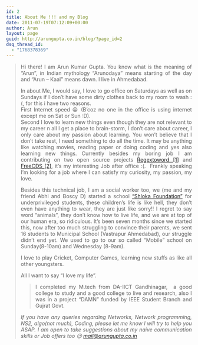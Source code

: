 ```yaml
---
id: 2
title: About Me !!! and my Blog
date: 2011-07-19T07:12:09+00:00
author: Arun
layout: page
guid: http://arungupta.co.in/blog/?page_id=2
dsq_thread_id:
  - "1768378369"
---
```

> <p style="text-align: justify;">
>   Hi there! I am Arun Kumar Gupta. You know what is the meaning of &#8220;Arun&#8221;, in Indian mythology &#8220;Arunodaya&#8221; means starting of the day and &#8220;Arun &#8211; Kaal&#8221; means dawn. I live in Ahmedabad.
> </p>
> 
> <p style="text-align: justify;">
>   In about Me, I would say, I love to go office on Saturdays as well as on Sundays if I don&#8217;t have some dirty clothes back to my room to wash :(, for this i have two reasons.<br /> First Internet speed 😀 (B&#8217;coz no one in the office is using internet except me on Sat or Sun :D).<br /> Second I love to learn new things even though they are not relevant to my career n all I get a place to brain-storm, I don&#8217;t care about career, I only care about my passion about learning. You won&#8217;t believe that I don&#8217;t take rest, I need something to do all the time. It may be anything like watching movies, reading paper or doing coding and yes also learning new things. Currently besides my boring job I am contributing on two open source projects <a href="https://github.com/arungupta2008/RegextoWord" target="_blank">Regextoword [1]</a> and <a href="http://freedcs.sourceforge.net/index.html" target="_blank">FreeCDS [2]</a>, it&#8217;s my interesting Job after office :(.  Frankly speaking I&#8217;m looking for a job where I can satisfy my curiosity, my passion, my love.
> </p>
> 
> <p style="text-align: justify;">
>   Besides this technical job, I am a social worker too, we (me and my friend Abhi and Boscy D) started a school <a href="https://www.facebook.com/Shlokafoundation" target="_blank">&#8220;Shloka Foundation&#8221;</a> for underprivileged students, these children&#8217;s life is like hell, they don&#8217;t even have anything to wear, they are just like sorry!! I regret to say word &#8220;animals&#8221;, they don&#8217;t know how to live life, and we are at top of our human era, so ridiculous. It&#8217;s been seven months since we started this, now after too much struggling to convince their parents, we sent 16 students to Municipal School (Vastrapur Ahmedabad), our struggle didn&#8217;t end yet. We used to go to our so called &#8220;Mobile&#8221; school on Sunday(8-10am) and Wednesday (8-9am).
> </p>
> 
> <p style="text-align: justify;">
>   I love to play Cricket, Computer Games, learning new stuffs as like all other youngsters.
> </p>
> 
> <p style="text-align: justify;">
>   All I want to say &#8220;I love my life&#8221;.
> </p>
> 
> > <p style="text-align: justify;">
> >   I completed my M.tech from DA-IICT Gandhinagar,  a good college to study and a good college to live and research, also I was in a project &#8220;DAMN&#8221; funded by IEEE Student Branch and Gujrat Govt.
> > </p>
> 
> <p style="text-align: justify;">
>   <em>If you have any queries regarding Networks, Network programming, NS2, algo(not much), Coding, please let me know I will try to help you ASAP. I am open to take suggestions about my naive communication skills or Job offers too 😉 <a href="mailto:mail@arungupta.co.in">mail@arungupta.co.in</a> </em>
> </p>